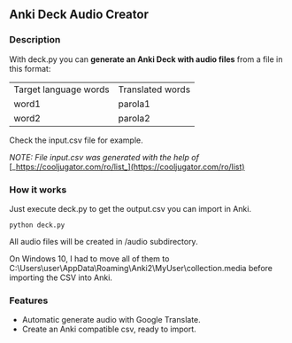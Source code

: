 ## Anki Deck Audio Creator

### Description

With deck.py you can **generate an Anki Deck with audio files** from a file in this format:

<table><tbody><tr><td>Target language words</td><td>Translated words</td></tr><tr><td>word1</td><td>parola1</td></tr><tr><td>word2</td><td>parola2</td></tr></tbody></table>

Check the input.csv file for example. 

_NOTE: File input.csv was generated with the help of_ [_https://cooljugator.com/ro/list_](https://cooljugator.com/ro/list)

### How it works

Just execute deck.py to get the output.csv you can import in Anki.

`python deck.py`

All audio files will be created in /audio subdirectory. 

On Windows 10, I had to move all of them to C:\\Users\\user\\AppData\\Roaming\\Anki2\\MyUser\\collection.media before importing the CSV into Anki.

### **Features**

*   Automatic generate audio with Google Translate.
*   Create an Anki compatible csv, ready to import.
